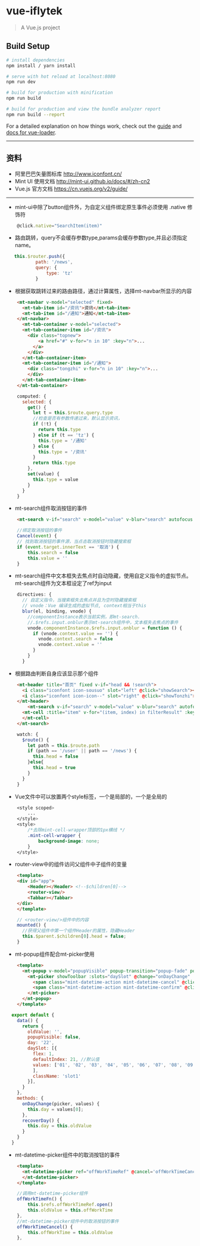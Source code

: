 # vue-iflytek

> A Vue.js project

## Build Setup

``` bash
# install dependencies
npm install / yarn install

# serve with hot reload at localhost:8080
npm run dev

# build for production with minification
npm run build

# build for production and view the bundle analyzer report
npm run build --report
```

For a detailed explanation on how things work, check out the [guide](http://vuejs-templates.github.io/webpack/) and [docs for vue-loader](http://vuejs.github.io/vue-loader).

---
## 资料
* 阿里巴巴矢量图标库 http://www.iconfont.cn/
* Mint UI 使用文档 http://mint-ui.github.io/docs/#/zh-cn2
* Vue.js 官方文档 https://cn.vuejs.org/v2/guide/

---


* mint-ui中除了button组件外，为自定义组件绑定原生事件必须使用 .native 修饰符 
```javascript
    @click.native="SearchItem(item)"
```

* 路由跳转，query不会缓存参数type,params会缓存参数type,并且必须指定name。
 ```javascript
    this.$router.push({
            path: '/news',
            query: {
                type: 'tz'
            }
```

* 根据获取跳转过来的路由路径，通过计算属性，选择mt-navbar所显示的内容
```html
    <mt-navbar v-model="selected" fixed>
      <mt-tab-item id="/资讯">资讯</mt-tab-item>
      <mt-tab-item id="/通知">通知</mt-tab-item>
    </mt-navbar>
      <mt-tab-container v-model="selected">
      <mt-tab-container-item id="/资讯">
        <div class="topnew">
            <a href="#" v-for="n in 10" :key="n">...
          </a>
        </div>
      </mt-tab-container-item>
      <mt-tab-container-item id="/通知">
        <div class="tongzhi" v-for="n in 10" :key="n">...
        </div>
      </mt-tab-container-item>
    </mt-tab-container>
```
```javascript
    computed: {
      selected: {
        get() {
          let t = this.$route.query.type
          //检查是否有参数传递过来，默认显示资讯，
          if (!t) {
            return this.type
          } else if (t == 'tz') {
            this.type = '/通知'
          } else {
            this.type = '/资讯'
          }
          return this.type
        },
        set(value) {
          this.type = value
        }
      }
    }
```

* mt-search组件取消按钮的事件
```html
    <mt-search v-if="search" v-model="value" v-blur="search" autofocus placeholder="搜索" @keyup.enter.native="Search" @click.native="Cancel">
```
```javascript
    //绑定取消按钮的事件
    Cancel(event) {
    // 找到取消按钮的事件源，当点击取消按钮时隐藏搜索框
    if (event.target.innerText == '取消') {
        this.search = false
        this.value = ''
    }
```

* mt-search组件中文本框失去焦点时自动隐藏，使用自定义指令的虚拟节点。mt-search组件为文本框设定了ref为input
```javascript
    directives: {
      // 自定义指令，当搜索框失去焦点并且为空时隐藏搜索框
      // vnode：Vue 编译生成的虚拟节点, context相当于this
      blur(el, binding, vnode) {
        //componentInstance表示当前实例，即mt-search. 
        //.$refs.input.onblur表示mt-search组件中，文本框失去焦点的事件
        vnode.componentInstance.$refs.input.onblur = function () {
          if (vnode.context.value == '') {
            vnode.context.search = false
            vnode.context.value = ''
          }
        }
      }
```

* 根据路由判断自身应该显示那个组件
```html
    <mt-header title="首页" fixed v-if="head && !search">
      <i class="iconfont icon-sousuo" slot="left" @click="showSearch"></i>
      <i class="iconfont icon-icon--" slot="right" @click="showTonzhi"></i>
    </mt-header>
        <mt-search v-if="search" v-model="value" v-blur="search" autofocus placeholder="搜索" @keyup.enter.native="Search" @click.native="Cancel">
      <mt-cell :title="item" v-for="(item, index) in filterResult" :key="index" @click.native="SearchItem(item)">
      </mt-cell>
    </mt-search>
```
```javascript
    watch: {
      $route() {
        let path = this.$route.path
        if (path == '/user' || path == '/news') {
          this.head = false
        }else{
          this.head = true
        }
      }
    }
```

* Vue文件中可以放置两个style标签，一个是局部的，一个是全局的
```css
    <style scoped>
        ...
    </style>
    <style>
        /*去除mint-cell-wrapper顶部的1px横线 */
        .mint-cell-wrapper {
            background-image: none;
        }
    </style>
```

* router-view中的组件访问父组件中子组件的变量
```html
    <template>
    <div id="app">
        <Header></Header> <!--$children[0]-->
        <router-view/>
        <Tabbar></Tabbar>
    </div>
    </template>
```
```javascript
    // <router-view/>组件中的内容
    mounted() {
      //获得父组件中第一个组件Header的属性，隐藏Header
      this.$parent.$children[0].head = false;
    }
```

* mt-popup组件配合mt-picker使用
```html
    <template>
      <mt-popup v-model="popupVisible" popup-transition="popup-fade" position="bottom">
        <mt-picker showToolbar :slots="daySlot" @change="onDayChange" :visible-item-count="5">
          <span class="mint-datetime-action mint-datetime-cancel" @click="popupVisible = false;recoverDay()">取消</span>
          <span class="mint-datetime-action mint-datetime-confirm" @click="popupVisible = false">确认</span>
        </mt-picker>
      </mt-popup>
    </template>
```
```javascript
  export default {
    data() {
      return {
        oldValue: '',
        popupVisible: false,
        day: '22',
        daySlot: [{
          flex: 1,
          defaultIndex: 21, //默认值
          values: ['01', '02', '03', '04', '05', '06', '07', '08', '09', '10', '11', '12', '13', '14', '15', '16','17', '18', '19', '20', '21', '22', '23', '24', '25', '26'
          ],
          className: 'slot1'
        }],
      }
    },
    methods: {
      onDayChange(picker, values) {
        this.day = values[0];
      },
      recoverDay() {
        this.day = this.oldValue
      }
    }
  }
```

* mt-datetime-picker组件中的取消按钮的事件
```html
    <template>
      <mt-datetime-picker ref="offWorkTimeRef" @cancel='offWorkTimeCancel' type="time" v-model="offWorkTime">
      </mt-datetime-picker>
    </template>
```
```javascript
    //调用mt-datetime-picker组件
    offWorkTimeFn() {
        this.$refs.offWorkTimeRef.open()
        this.oldValue = this.offWorkTime
    },
    //mt-datetime-picker组件中的取消按钮的事件
    offWorkTimeCancel() {
        this.offWorkTime = this.oldValue
    },
```
